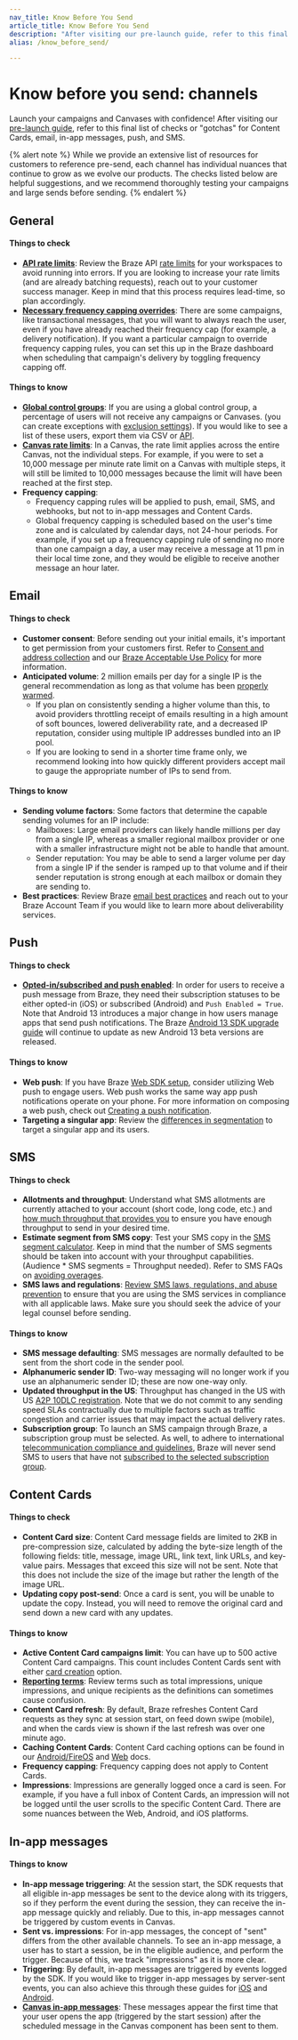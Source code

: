 ```yaml
---
nav_title: Know Before You Send
article_title: Know Before You Send
description: "After visiting our pre-launch guide, refer to this final list of checks or 'gotchas' for Content Cards, email, in-app messages, push, and SMS."
alias: /know_before_send/

---
```


# Know before you send: channels

Launch your campaigns and Canvases with confidence! After visiting our [pre-launch guide](https://labplaybooks.braze.com/canvas-playbooks#/subpage/b2rj8), refer to this final list of checks or "gotchas" for Content Cards, email, in-app messages, push, and SMS.

{% alert note %}
While we provide an extensive list of resources for customers to reference pre-send, each channel has individual nuances that continue to grow as we evolve our products. The checks listed below are helpful suggestions, and we recommend thoroughly testing your campaigns and large sends before sending. 
{% endalert %}

## General

#### Things to check
- [**API rate limits**](https://braze.com/resources/articles/whats-rate-limiting): Review the Braze API [rate limits]({{site.baseurl}}/api/api_limits/) for your workspaces to avoid running into errors. If you are looking to increase your rate limits (and are already batching requests), reach out to your customer success manager. Keep in mind that this process requires lead-time, so plan accordingly.
- [**Necessary frequency capping overrides**]({{site.baseurl}}/user_guide/engagement_tools/campaigns/building_campaigns/rate-limiting/#frequency-capping): There are some campaigns, like transactional messages, that you will want to always reach the user, even if you have already reached their frequency cap (for example, a delivery notification). If you want a particular campaign to override frequency capping rules, you can set this up in the Braze dashboard when scheduling that campaign's delivery by toggling frequency capping off.

#### Things to know
- [**Global control groups**]({{site.baseurl}}/user_guide/engagement_tools/testing/global_control_group#global-control-group): If you are using a global control group, a percentage of users will not receive any campaigns or Canvases. (you can create exceptions with [exclusion settings]({{site.baseurl}}/user_guide/engagement_tools/testing/global_control_group/#step-3-assign-exclusion-settings)). If you would like to see a list of these users, export them via CSV or [API]({{site.baseurl}}/api/endpoints/export/user_data/post_users_global_control_group/).
- [**Canvas rate limits**]({{site.baseurl}}/user_guide/engagement_tools/campaigns/building_campaigns/rate-limiting/#rate-limiting): In a Canvas, the rate limit applies across the entire Canvas, not the individual steps. For example, if you were to set a 10,000 message per minute rate limit on a Canvas with multiple steps, it will still be limited to 10,000 messages because the limit will have been reached at the first step.
- **Frequency capping**: 
  - Frequency capping rules will be applied to push, email, SMS, and webhooks, but not to in-app messages and Content Cards.
  - Global frequency capping is scheduled based on the user's time zone and is calculated by calendar days, not 24-hour periods. For example, if you set up a frequency capping rule of sending no more than one campaign a day, a user may receive a message at 11 pm in their local time zone, and they would be eligible to receive another message an hour later.

## Email

#### Things to check
- **Customer consent**: Before sending out your initial emails, it's important to get permission from your customers first. Refer to [Consent and address collection]({{site.baseurl}}/user_guide/onboarding_with_braze/email_setup/consent_and_address_collection/) and our [Braze Acceptable Use Policy]({{site.baseurl}}/company/legal/aup) for more information.
- **Anticipated volume**: 2 million emails per day for a single IP is the general recommendation as long as that volume has been [properly warmed]({{site.baseurl}}/user_guide/onboarding_with_braze/email_setup/ip_warming#ip-warming). 
  - If you plan on consistently sending a higher volume than this, to avoid providers throttling receipt of emails resulting in a high amount of soft bounces, lowered deliverability rate, and a decreased IP reputation, consider using multiple IP addresses bundled into an IP pool. 
  - If you are looking to send in a shorter time frame only, we recommend looking into how quickly different providers accept mail to gauge the appropriate number of IPs to send from. 

#### Things to know
- **Sending volume factors**: Some factors that determine the capable sending volumes for an IP include:
  - Mailboxes: Large email providers can likely handle millions per day from a single IP, whereas a smaller regional mailbox provider or one with a smaller infrastructure might not be able to handle that amount.
  - Sender reputation: You may be able to send a larger volume per day from a single IP if the sender is ramped up to that volume and if their sender reputation is strong enough at each mailbox or domain they are sending to.
- **Best practices**: Review Braze [email best practices]({{site.baseurl}}/user_guide/message_building_by_channel/email/best_practices) and reach out to your Braze Account Team if you would like to learn more about deliverability services.

## Push

#### Things to check
- [**Opted-in/subscribed and push enabled**]({{site.baseurl}}/user_guide/message_building_by_channel/push/users_and_subscriptions/): In order for users to receive a push message from Braze, they need their subscription statuses to be either opted-in (iOS) or subscribed (Android) and `Push Enabled = True`. Note that Android 13 introduces a major change in how users manage apps that send push notifications. The Braze [Android 13 SDK upgrade guide]({{site.baseurl}}/developer_guide/platform_integration_guides/android/android_13/) will continue to update as new Android 13 beta versions are released.

#### Things to know
- **Web push**: If you have Braze [Web SDK setup]({{site.baseurl}}/user_guide/message_building_by_channel/push/web), consider utilizing Web push to engage users. Web push works the same way app push notifications operate on your phone. For more information on composing a web push, check out [Creating a push notification]({{site.baseurl}}/user_guide/message_building_by_channel/push/creating_a_push_message/#creating-a-push-message).
- **Targeting a singular app**: Review the [differences in segmentation]({{site.baseurl}}/developer_guide/platform_wide/app_group_configuration/#targeting-a-singular-app) to target a singular app and its users.

## SMS

#### Things to check
- **Allotments and throughput**: Understand what SMS allotments are currently attached to your account (short code, long code, etc.) and [how much throughput that provides you]({{site.baseurl}}/user_guide/message_building_by_channel/sms/phone_numbers/short_and_long_codes/) to ensure you have enough throughput to send in your desired time.
- **Estimate segment from SMS copy**: Test your SMS copy in the [SMS segment calculator]({{site.baseurl}}/user_guide/message_building_by_channel/sms/campaign/segments/#things-to-keep-in-mind-as-you-create-your-copy). Keep in mind that the number of SMS segments should be taken into account with your throughput capabilities. (Audience * SMS segments = Throughput needed). Refer to SMS FAQs on [avoiding overages]({{site.baseurl}}/user_guide/message_building_by_channel/sms/faqs/#how-can-i-avoid-overages).
- **SMS laws and regulations**: [Review SMS laws, regulations, and abuse prevention]({{site.baseurl}}/user_guide/message_building_by_channel/sms/sms_laws_and_regulations/) to ensure that you are using the SMS services in compliance with all applicable laws. Make sure you should seek the advice of your legal counsel before sending.

#### Things to know
- **SMS message defaulting**: SMS messages are normally defaulted to be sent from the short code in the sender pool.
- **Alphanumeric sender ID**: Two-way messaging will no longer work if you use an alphanumeric sender ID; these are now one-way only.
- **Updated throughput in the US**: Throughput has changed in the US with US [A2P 10DLC registration](https://support.twilio.com/hc/en-us/articles/1260803225669-Message-throughput-MPS-and-Trust-Scores-for-A2P-10DLC-in-the-US). Note that we do not commit to any sending speed SLAs contractually due to multiple factors such as traffic congestion and carrier issues that may impact the actual delivery rates.
- **Subscription group**: To launch an SMS campaign through Braze, a subscription group must be selected. As well, to adhere to international [telecommunication compliance and guidelines]({{site.baseurl}}/user_guide/message_building_by_channel/sms/sms_laws_and_regulations/), Braze will never send SMS to users that have not [subscribed to the selected subscription group]({{site.baseurl}}/user_guide/message_building_by_channel/sms/sms_subscription_group/#how-to-check-a-users-sms-subscription-group).

## Content Cards

#### Things to check
- **Content Card size**: Content Card message fields are limited to 2KB in pre-compression size, calculated by adding the byte-size length of the following fields: title, message, image URL, link text, link URLs, and key-value pairs. Messages that exceed this size will not be sent. Note that this does not include the size of the image but rather the length of the image URL.
- **Updating copy post-send**: Once a card is sent, you will be unable to update the copy. Instead, you will need to remove the original card and send down a new card with any updates.

#### Things to know
- **Active Content Card campaigns limit**: You can have up to 500 active Content Card campaigns. This count includes Content Cards sent with either [card creation]({{site.baseurl}}/user_guide/message_building_by_channel/content_cards/create/card_creation/) option.  
- [**Reporting terms**]({{site.baseurl}}/user_guide/message_building_by_channel/content_cards/reporting/): Review terms such as total impressions, unique impressions, and unique recipients as the definitions can sometimes cause confusion.
- **Content Card refresh**: By default, Braze refreshes Content Card requests as they sync at session start, on feed down swipe (mobile), and when the cards view is shown if the last refresh was over one minute ago.
- **Caching Content Cards**: Content Card caching options can be found in our [Android/FireOS]({{site.baseurl}}/developer_guide/platform_integration_guides/android/content_cards/customization/custom_styling/#customizing-card-rendering-for-android) and [Web](https://js.appboycdn.com/web-sdk/latest/doc/modules/appboy.html#getcachedcontentcards) docs. 
- **Frequency capping**: Frequency capping does not apply to Content Cards.
- **Impressions**: Impressions are generally logged once a card is seen. For example, if you have a full inbox of Content Cards, an impression will not be logged until the user scrolls to the specific Content Card. There are some nuances between the Web, Android, and iOS platforms.  

## In-app messages

#### Things to know
- **In-app message triggering**: At the session start, the SDK requests that all eligible in-app messages be sent to the device along with its triggers, so if they perform the event during the session, they can receive the in-app message quickly and reliably. Due to this, in-app messages cannot be triggered by custom events in Canvas.
- **Sent vs. impressions**: For in-app messages, the concept of "sent" differs from the other available channels. To see an in-app message, a user has to start a session, be in the eligible audience, and perform the trigger. Because of this, we track "impressions" as it is more clear.
- **Triggering**: By default, in-app messages are triggered by events logged by the SDK. If you would like to trigger in-app messages by server-sent events, you can also achieve this through these guides for [iOS]({{site.baseurl}}/developer_guide/platform_integration_guides/ios/in-app_messaging/customization/#custom-in-app-message-triggering) and [Android]({{site.baseurl}}/developer_guide/platform_integration_guides/android/in-app_messaging/customization).
- [**Canvas in-app messages**]({{site.baseurl}}/user_guide/engagement_tools/canvas/create_a_canvas/in-app_messages_in_canvas/#advancement-behavior-options): These messages appear the first time that your user opens the app (triggered by the start session) after the scheduled message in the Canvas component has been sent to them.

